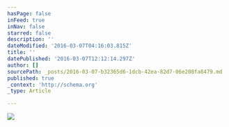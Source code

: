 ```yaml
---
hasPage: false
inFeed: true
inNav: false
starred: false
description: ''
dateModified: '2016-03-07T04:16:03.815Z'
title: ''
datePublished: '2016-03-07T12:12:14.297Z'
author: []
sourcePath: _posts/2016-03-07-b32365d6-1dcb-42ea-82d7-06e208fa8479.md
published: true
_context: 'http://schema.org'
_type: Article

---
```

![](https://the-grid-user-content.s3-us-west-2.amazonaws.com/aefc75b2-830d-4d4a-94b9-f6ef39bd51f0.jpg)